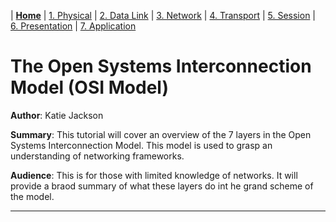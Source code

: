 | [**Home**](README.md) | [1. Physical](physical.md) | [2. Data Link](dataLink.md) | [3. Network](network.md) | [4. Transport](transport.md) | [5. Session](session.md) | [6. Presentation](presentation.md) | [7. Application](application.md) 

# The Open Systems Interconnection Model (OSI Model)
**Author**: Katie Jackson

**Summary**: This tutorial will cover an overview of the 7 layers in the Open Systems Interconnection Model. This model is used to grasp an understanding of networking frameworks.

**Audience**: This is for those with limited knowledge of networks. It will provide a braod summary of what these layers do int he grand scheme of the model.

---
